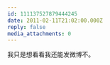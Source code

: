 ```yaml
---
id: 111137527879444245
date: 2011-02-11T21:02:00.000Z
reply: false
media_attachments: 0
---
```


我只是想看看我还能发微博不。 ​​​​

